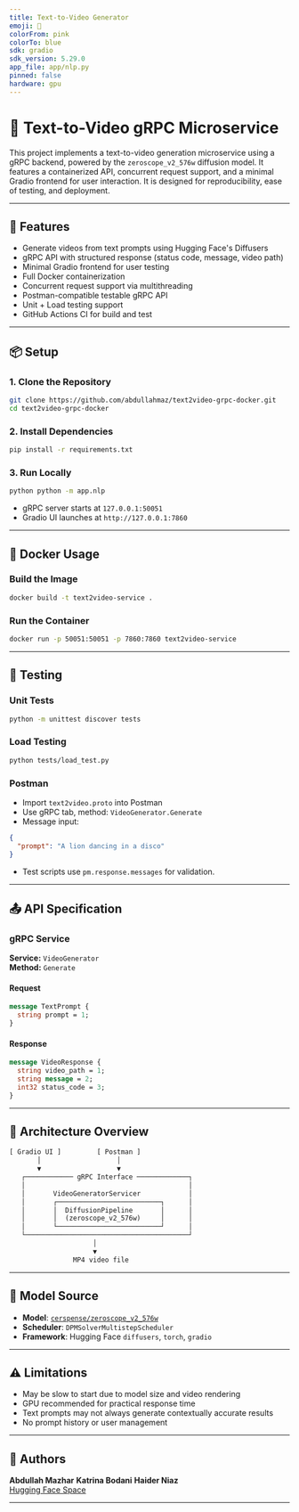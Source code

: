 ```yaml
---
title: Text-to-Video Generator
emoji: 🎥
colorFrom: pink
colorTo: blue
sdk: gradio
sdk_version: 5.29.0
app_file: app/nlp.py
pinned: false
hardware: gpu
---
```



# 🎥 Text-to-Video gRPC Microservice

This project implements a text-to-video generation microservice using a gRPC backend, powered by the `zeroscope_v2_576w` diffusion model. It features a containerized API, concurrent request support, and a minimal Gradio frontend for user interaction. It is designed for reproducibility, ease of testing, and deployment.

---

## 🚀 Features

- Generate videos from text prompts using Hugging Face's Diffusers
- gRPC API with structured response (status code, message, video path)
- Minimal Gradio frontend for user testing
- Full Docker containerization
- Concurrent request support via multithreading
- Postman-compatible testable gRPC API
- Unit + Load testing support
- GitHub Actions CI for build and test

---

## 📦 Setup

### 1. Clone the Repository

```bash
git clone https://github.com/abdullahmaz/text2video-grpc-docker.git
cd text2video-grpc-docker
```

### 2. Install Dependencies

```bash
pip install -r requirements.txt
```

### 3. Run Locally

```bash
python python -m app.nlp
```

- gRPC server starts at `127.0.0.1:50051`
- Gradio UI launches at `http://127.0.0.1:7860`

---

## 🐋 Docker Usage

### Build the Image

```bash
docker build -t text2video-service .
```

### Run the Container

```bash
docker run -p 50051:50051 -p 7860:7860 text2video-service
```

---

## 🧪 Testing

### Unit Tests

```bash
python -m unittest discover tests
```

### Load Testing

```bash
python tests/load_test.py
```

### Postman

- Import `text2video.proto` into Postman
- Use gRPC tab, method: `VideoGenerator.Generate`
- Message input:

```json
{
  "prompt": "A lion dancing in a disco"
}
```

- Test scripts use `pm.response.messages` for validation.

---

## 📤 API Specification

### gRPC Service

**Service:** `VideoGenerator`  
**Method:** `Generate`

#### Request

```protobuf
message TextPrompt {
  string prompt = 1;
}
```

#### Response

```protobuf
message VideoResponse {
  string video_path = 1;
  string message = 2;
  int32 status_code = 3;
}
```

---

## 🧱 Architecture Overview

```txt
[ Gradio UI ]         [ Postman ]
       │                   │
       ▼                   ▼
   ┌──────────── gRPC Interface ─────────────┐
   │                                         │
   │       VideoGeneratorServicer            │
   │       ┌──────────────────────────┐      │
   │       │  DiffusionPipeline       │      │
   │       │  (zeroscope_v2_576w)     │      │
   │       └──────────────────────────┘      │
   └─────────────────────────────────────────┘
                     │
                     ▼
                MP4 video file
```

---

## 🧠 Model Source

- **Model**: [`cerspense/zeroscope_v2_576w`](https://huggingface.co/cerspense/zeroscope_v2_576w)
- **Scheduler**: `DPMSolverMultistepScheduler`
- **Framework**: Hugging Face `diffusers`, `torch`, `gradio`

---

## ⚠️ Limitations

- May be slow to start due to model size and video rendering
- GPU recommended for practical response time
- Text prompts may not always generate contextually accurate results
- No prompt history or user management

---

## 👤 Authors

**Abdullah Mazhar**
**Katrina Bodani**
**Haider Niaz**   
[Hugging Face Space](https://huggingface.co/spaces/abdullahmazhar3/text2video-grpc-docker)

---
